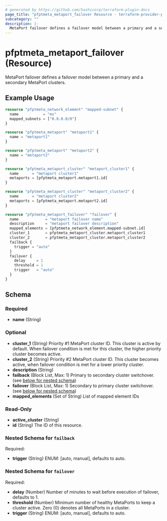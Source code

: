 ```yaml
---
# generated by https://github.com/hashicorp/terraform-plugin-docs
page_title: "pfptmeta_metaport_failover Resource - terraform-provider-pfptmeta"
subcategory: ""
description: |-
  MetaPort failover defines a failover model between a primary and a secondary MetaPort clusters.
---
```


# pfptmeta_metaport_failover (Resource)

MetaPort failover defines a failover model between a primary and a secondary MetaPort clusters.

## Example Usage

```terraform
resource "pfptmeta_network_element" "mapped-subnet" {
  name           = "ms"
  mapped_subnets = ["0.0.0.0/0"]
}

resource "pfptmeta_metaport" "metaport1" {
  name = "metaport1"
}

resource "pfptmeta_metaport" "metaport2" {
  name = "metaport2"
}

resource "pfptmeta_metaport_cluster" "metaport_cluster1" {
  name      = "metaport cluster1"
  metaports = [pfptmeta_metaport.metaport1.id]
}

resource "pfptmeta_metaport_cluster" "metaport_cluster2" {
  name      = "metaport cluster2"
  metaports = [pfptmeta_metaport.metaport2.id]
}

resource "pfptmeta_metaport_failover" "failover" {
  name            = "metaport failover name"
  description     = "metaport failover description"
  mapped_elements = [pfptmeta_network_element.mapped-subnet.id]
  cluster_1       = pfptmeta_metaport_cluster.metaport_cluster1
  cluster_2       = pfptmeta_metaport_cluster.metaport_cluster2
  failback {
    trigger = "auto"
  }
  failover {
    delay     = 1
    threshold = 1
    trigger   = "auto"
  }
}
```

<!-- schema generated by tfplugindocs -->
## Schema

### Required

- **name** (String)

### Optional

- **cluster_1** (String) Priority #1 MetaPort cluster ID. This cluster is active by default. When failover condition is met for this cluster, the higher priority cluster becomes active.
- **cluster_2** (String) Priority #2 MetaPort cluster ID. This cluster becomes active, when failover condition is met for a lower priority cluster.
- **description** (String)
- **failback** (Block List, Max: 1) Primary to secondary cluster switchover. (see [below for nested schema](#nestedblock--failback))
- **failover** (Block List, Max: 1) Secondary to primary cluster switchover. (see [below for nested schema](#nestedblock--failover))
- **mapped_elements** (Set of String) List of mapped element IDs

### Read-Only

- **active_cluster** (String)
- **id** (String) The ID of this resource.

<a id="nestedblock--failback"></a>
### Nested Schema for `failback`

Required:

- **trigger** (String) ENUM: [auto, manual], defaults to auto.


<a id="nestedblock--failover"></a>
### Nested Schema for `failover`

Required:

- **delay** (Number) Number of minutes to wait before execution of failover, defaults to 1.
- **threshold** (Number) Minimum number of healthy MetaPorts to keep a cluster active. Zero (0) denotes all MetaPorts in a cluster.
- **trigger** (String) ENUM: [auto, manual], defaults to auto.


